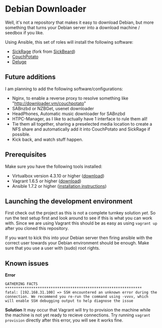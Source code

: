 Debian Downloader
===================
Well, it's not a repository that makes it easy to download Debian, but more something that turns your Debian server into a download machine / seedbox if you like.

Using Ansible, this set of roles will install the following software:

 - [SickRage](https://github.com/SiCKRAGETV/SickRage) (fork from [SickBeard](http://sickbeard.com/))
 - [CouchPotato](https://couchpota.to/)
 - [Deluge](http://deluge-torrent.org/)

Future additions
----------------
I am planning to add the following software/configurations:

 - Nginx, to enable a reverse proxy to resolve something like "http://downloader.vm/couchpotato"
 - SABnzbd or NZBGet, usenet downloader
 - HeadPhones, Automatic music downloader for SABnzbd
 - HTPC-Manager, as I like to actually have 1 interface to rule them all!
 - Tie them all together, sharing a preselected media location to create a NFS share and automatically add it into CouchPotato and SickRage if possible.
 - Kick back, and watch stuff happen.

Prerequisites
-
Make sure you have the following tools installed:

 - Virtualbox version 4.3.10 or higher ([download](https://www.virtualbox.org/wiki/Downloads))
 - Vagrant 1.6.5 or higher ([download](https://www.vagrantup.com/downloads.html))
 - Ansible 1.7.2 or higher ([installation instructions](http://docs.ansible.com/intro_installation.html))

Launching the development environment
-------
First check out the project as this is not a complete turnkey solution *yet*. So run the test setup first and look around to see if this is what you can work with. Since we are using Vagrant this should be as easy as using `vagrant up` after you cloned this repository.

If you want to kick this into your Debian server then firing ansible with the correct user towards your Debian environment should be enough.
Make sure that you use a user with (sudo) root rights. 


Known issues
-------

**Error**

    GATHERING FACTS *************************************************************** 
    fatal: [192.168.31.100] => SSH encountered an unknown error during the connection. We recommend you re-run the command using -vvvv, which will enable SSH debugging output to help diagnose the issue
**Solution**
It may occur that Vagrant will try to provision the machine while the machine is not yet ready to recieve connections. Try running `vagrant provision` directly after this error, you will see it works fine.